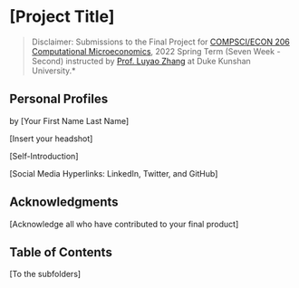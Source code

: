 # [Project Title] 

> Disclaimer: Submissions to the Final Project for [COMPSCI/ECON 206 Computational Microeconomics](https://ce.pubpub.org/), 2022 Spring Term (Seven Week - Second) instructed by [Prof. Luyao Zhang](http://scholars.duke.edu/person/luyao.zhang) at Duke Kunshan University.*


## Personal Profiles

by [Your First Name Last Name]

[Insert your headshot]

[Self-Introduction]

[Social Media Hyperlinks: LinkedIn, Twitter, and GitHub]

## Acknowledgments

[Acknowledge all who have contributed to your final product]

## Table of Contents

[To the subfolders]


